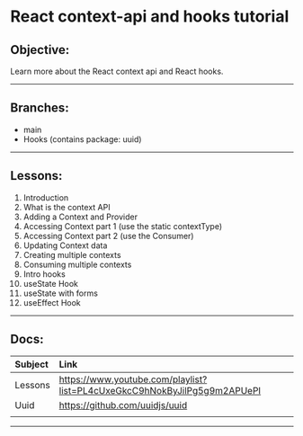 # React context-api and hooks tutorial

## Objective:

Learn more about the React context api and React hooks.

***
## Branches:
<ul>
<li>main</li>
<li>Hooks (contains package: uuid)</li>
</ul>

***

## Lessons:

<ol>
<li>Introduction</li>
<li>What is the context API</li>
<li>Adding a Context and Provider</li>
<li>Accessing Context part 1 (use the static contextType)</li>
<li>Accessing Context part 2 (use the Consumer)</li>
<li>Updating Context data</li>
<li>Creating multiple contexts</li>
<li>Consuming multiple contexts</li>
<li>Intro hooks</li>
<li>useState Hook </li>
<li>useState with forms </li>
<li>useEffect Hook </li>
</ol>


***

## Docs:

|Subject   | Link                                                                      |
|:---------|:-----------                                                               |
| Lessons  |  https://www.youtube.com/playlist?list=PL4cUxeGkcC9hNokByJilPg5g9m2APUePI | 
| Uuid     |  https://github.com/uuidjs/uuid                                           | 
|          |                                                                           |

***